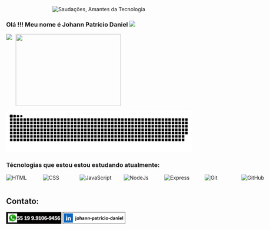 <div style="text-align:center">
  <img src="./saudação.gif" alt="Saudações, Amantes da Tecnologia" Width="900" height="400">
</div>

<h3>Olá !!! Meu nome é Johann Patrício Daniel  <img src = "https://raw.githubusercontent.com/MartinHeinz/MartinHeinz/master/wave.gif" width = 30px></h3>

<div style="display:flex; gap: 10px;">
  <img src="https://github-readme-stats.vercel.app/api?username=JohannPDaniel&show_icons=true&theme=radical">

  <img src="https://github-readme-stats.vercel.app/api/top-langs/?username=JohannPDaniel&langs_count=8&theme=radical" width="285" height="195">
</div>

![snake gif](https://github.com/JohannPDaniel/JohannPDaniel/blob/output/github-contribution-grid-snake.svg)


### Técnologias que estou estou estudando atualmente:
<div style="display: flex; gap: 10px">
  <img src="https://img.shields.io/badge/HTML5-E34F26?style=for-the-badge&logo=html5&logoColor=white" title="HTML5" alt="HTML" width="90px" height="30px"/>

  <img src="https://img.shields.io/badge/CSS3-1572B6?style=for-the-badge&logo=css3&logoColor=white" title="CSS3" alt="CSS" width="90px" height="30px"/>

  <img src="https://img.shields.io/badge/JavaScript-F7DF1E?style=for-the-badge&logo=javascript&logoColor=black" title="JavaScript" alt="JavaScript" width="110px" height="30px"/>

  <img src="https://img.shields.io/badge/Node.js-43853D?style=for-the-badge&logo=node.js&logoColor=white" title="NodeJs" alt="NodeJs" width="100px" height="30px"/>

  <img src="https://img.shields.io/badge/Express.js-404D59?style=for-the-badge" title="Express" alt="Express" width="100px" height="30px"/>
  
  <img src="https://img.shields.io/badge/GIT-E44C30?style=for-the-badge&logo=git&logoColor=white" title="Git" alt="Git" width="90px" height="30px"/>
  
  
  
  <img src="https://img.shields.io/badge/GitHub-100000?style=for-the-badge&logo=github&logoColor=white" title="GitHub" alt="GitHub" width="100px" height="30px"/>
  
  <img src="https://img.shields.io/badge/Visual_Studio_Code-0078D4?style=for-the-badge&logo=visual%20studio%20code&logoColor=white" title="VSCode" alt="VSCode" width="180px" height="30px"/>
</div>

<h2>Contato:</h2>
<div style="display: flex; gap: 4px">
  <a href="https://wa.me/5519991069456" target="_blank">
    <img src="./whatsapp.jpg" alt="whatssap" width="150px"/>
  </a>

  <a href="https://www.linkedin.com/in/johann-patr%C3%ADcio-daniel-112425196/" target="_blank">
    <img src="./linkedin.jpg" alt="linkedin" width="170px"/>
  </a>
</div>


